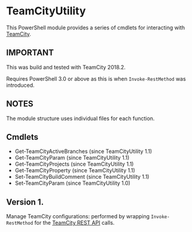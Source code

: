 # TeamCityUtility
This PowerShell module provides a series of cmdlets for interacting with [TeamCity](https://confluence.jetbrains.com/display/TCD18/Extending+TeamCity).

## IMPORTANT
This was build and tested with TeamCity 2018.2.

Requires PowerShell 3.0 or above as this is when `Invoke-RestMethod` was introduced.

## NOTES
The module structure uses individual files for each function.

## Cmdlets

* Get-TeamCityActiveBranches (since TeamCityUtility 1.1)
* Get-TeamCityParam (since TeamCityUtility 1.1)
* Get-TeamCityProjects (since TeamCityUtility 1.1)
* Get-TeamCityProperty (since TeamCityUtility 1.1)
* Set-TeamCityBuildComment (since TeamCityUtility 1.1)
* Set-TeamCityParam (since TeamCityUtility 1.0)

## Version 1.

Manage TeamCity configurations: performed by wrapping `Invoke-RestMethod` for the [TeamCity REST API](https://confluence.jetbrains.com/display/TCD18/REST+API) calls.
